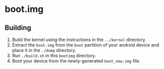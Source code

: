 # boot.img

## Building

1. Build the kernel using the instructions in the `../kernel` directory.
2. Extract the `boot.img` from the `boot` partition of your android
   device and place it in the `./dump` directory.
3. Run `./build.sh` in this `bootimg` directory.
4. Boot your device from the newly-generated `boot_new.img` file.
